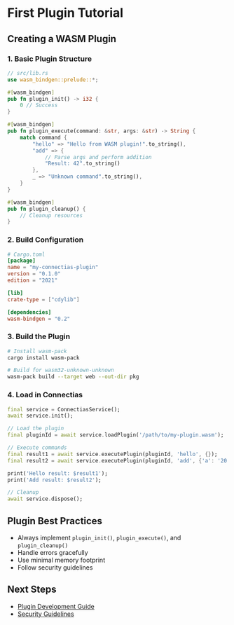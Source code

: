# First Plugin Tutorial

## Creating a WASM Plugin

### 1. Basic Plugin Structure

```rust
// src/lib.rs
use wasm_bindgen::prelude::*;

#[wasm_bindgen]
pub fn plugin_init() -> i32 {
    0 // Success
}

#[wasm_bindgen]
pub fn plugin_execute(command: &str, args: &str) -> String {
    match command {
        "hello" => "Hello from WASM plugin!".to_string(),
        "add" => {
            // Parse args and perform addition
            "Result: 42".to_string()
        },
        _ => "Unknown command".to_string(),
    }
}

#[wasm_bindgen]
pub fn plugin_cleanup() {
    // Cleanup resources
}
```

### 2. Build Configuration

```toml
# Cargo.toml
[package]
name = "my-connectias-plugin"
version = "0.1.0"
edition = "2021"

[lib]
crate-type = ["cdylib"]

[dependencies]
wasm-bindgen = "0.2"
```

### 3. Build the Plugin

```bash
# Install wasm-pack
cargo install wasm-pack

# Build for wasm32-unknown-unknown
wasm-pack build --target web --out-dir pkg
```

### 4. Load in Connectias

```dart
final service = ConnectiasService();
await service.init();

// Load the plugin
final pluginId = await service.loadPlugin('/path/to/my-plugin.wasm');

// Execute commands
final result1 = await service.executePlugin(pluginId, 'hello', {});
final result2 = await service.executePlugin(pluginId, 'add', {'a': '20', 'b': '22'});

print('Hello result: $result1');
print('Add result: $result2');

// Cleanup
await service.dispose();
```

## Plugin Best Practices

- Always implement `plugin_init()`, `plugin_execute()`, and `plugin_cleanup()`
- Handle errors gracefully
- Use minimal memory footprint
- Follow security guidelines

## Next Steps

- [Plugin Development Guide](../guides/plugin-development.md)
- [Security Guidelines](../security/security-guidelines.md)
